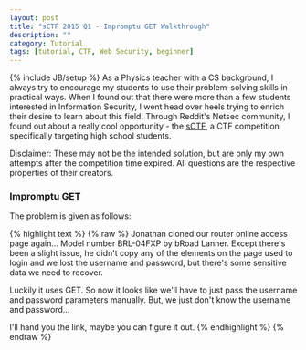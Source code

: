 ```yaml
---
layout: post
title: "sCTF 2015 Q1 - Impromptu GET Walkthrough"
description: ""
category: Tutorial
tags: [tutorial, CTF, Web Security, beginner]
---
```

{% include JB/setup %}
As a Physics teacher with a CS background, I always try to encourage my students to use their problem-solving skills in practical ways. When I found out that there were more than a few students interested in Information Security, I went head over heels trying to enrich their desire to learn about this field. Through Reddit's Netsec community, I found out about a really cool opportunity - the [sCTF](http://www.sctf.io), a CTF competition specifically targeting high school students. 

Disclaimer: These may not be the intended solution, but are only my own attempts after the competition time expired. All questions are the respective properties of their creators.

### Impromptu GET
The problem is given as follows:

{% highlight text %}
{% raw %}
Jonathan cloned our router online access page again... Model number BRL-04FXP by bRoad Lanner. Except there's been a slight issue, he didn't copy any of the elements on the page used to login and we lost the username and password, but there's some sensitive data we need to recover.

Luckily it uses GET. So now it looks like we'll have to just pass the username and password parameters manually. But, we just don't know the username and password...

I'll hand you the link, maybe you can figure it out.
{% endhighlight %}
{% endraw %}


                                                                

